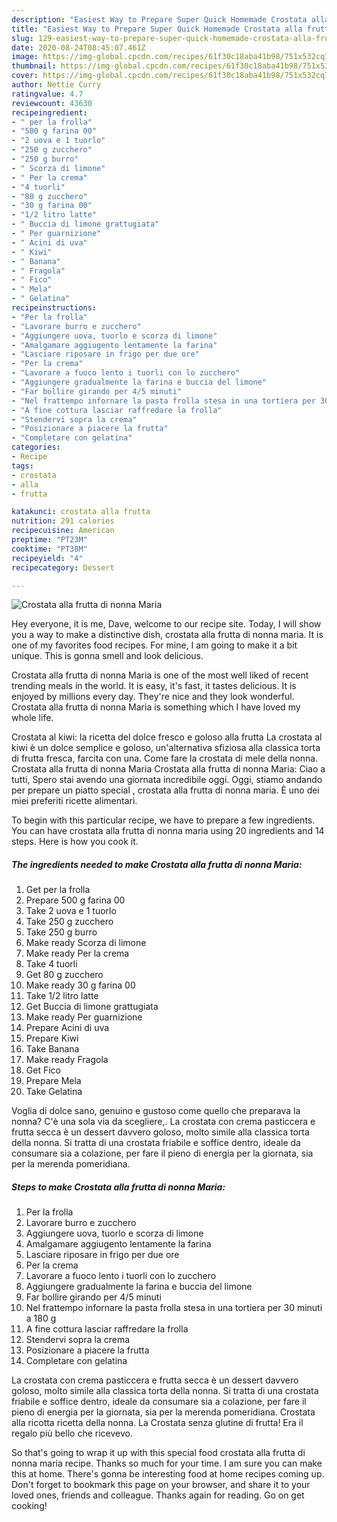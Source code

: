 ```yaml
---
description: "Easiest Way to Prepare Super Quick Homemade Crostata alla frutta di nonna Maria"
title: "Easiest Way to Prepare Super Quick Homemade Crostata alla frutta di nonna Maria"
slug: 129-easiest-way-to-prepare-super-quick-homemade-crostata-alla-frutta-di-nonna-maria
date: 2020-08-24T08:45:07.461Z
image: https://img-global.cpcdn.com/recipes/61f30c18aba41b98/751x532cq70/crostata-alla-frutta-di-nonna-maria-recipe-main-photo.jpg
thumbnail: https://img-global.cpcdn.com/recipes/61f30c18aba41b98/751x532cq70/crostata-alla-frutta-di-nonna-maria-recipe-main-photo.jpg
cover: https://img-global.cpcdn.com/recipes/61f30c18aba41b98/751x532cq70/crostata-alla-frutta-di-nonna-maria-recipe-main-photo.jpg
author: Nettie Curry
ratingvalue: 4.7
reviewcount: 43630
recipeingredient:
- " per la frolla"
- "500 g farina 00"
- "2 uova e 1 tuorlo"
- "250 g zucchero"
- "250 g burro"
- " Scorza di limone"
- " Per la crema"
- "4 tuorli"
- "80 g zucchero"
- "30 g farina 00"
- "1/2 litro latte"
- " Buccia di limone grattugiata"
- " Per guarnizione"
- " Acini di uva"
- " Kiwi"
- " Banana"
- " Fragola"
- " Fico"
- " Mela"
- " Gelatina"
recipeinstructions:
- "Per la frolla"
- "Lavorare burro e zucchero"
- "Aggiungere uova, tuorlo e scorza di limone"
- "Amalgamare aggiugento lentamente la farina"
- "Lasciare riposare in frigo per due ore"
- "Per la crema"
- "Lavorare a fuoco lento i tuorli con lo zucchero"
- "Aggiungere gradualmente la farina e buccia del limone"
- "Far bollire girando per 4/5 minuti"
- "Nel frattempo infornare la pasta frolla stesa in una tortiera per 30 minuti a 180 g"
- "A fine cottura lasciar raffredare la frolla"
- "Stendervi sopra la crema"
- "Posizionare a piacere la frutta"
- "Completare con gelatina"
categories:
- Recipe
tags:
- crostata
- alla
- frutta

katakunci: crostata alla frutta 
nutrition: 291 calories
recipecuisine: American
preptime: "PT23M"
cooktime: "PT38M"
recipeyield: "4"
recipecategory: Dessert

---
```



![Crostata alla frutta di nonna Maria](https://img-global.cpcdn.com/recipes/61f30c18aba41b98/751x532cq70/crostata-alla-frutta-di-nonna-maria-recipe-main-photo.jpg)

Hey everyone, it is me, Dave, welcome to our recipe site. Today, I will show you a way to make a distinctive dish, crostata alla frutta di nonna maria. It is one of my favorites food recipes. For mine, I am going to make it a bit unique. This is gonna smell and look delicious.

Crostata alla frutta di nonna Maria is one of the most well liked of recent trending meals in the world. It is easy, it's fast, it tastes delicious. It is enjoyed by millions every day. They're nice and they look wonderful. Crostata alla frutta di nonna Maria is something which I have loved my whole life.

Crostata al kiwi: la ricetta del dolce fresco e goloso alla frutta La crostata al kiwi è un dolce semplice e goloso, un&#39;alternativa sfiziosa alla classica torta di frutta fresca, farcita con una. Come fare la crostata di mele della nonna. Crostata alla frutta di nonna Maria Crostata alla frutta di nonna Maria: Ciao a tutti, Spero stai avendo una giornata incredibile oggi. Oggi, stiamo andando per prepare un piatto special , crostata alla frutta di nonna maria. È uno dei miei preferiti ricette alimentari.


To begin with this particular recipe, we have to prepare a few ingredients. You can have crostata alla frutta di nonna maria using 20 ingredients and 14 steps. Here is how you cook it.

<!--inarticleads1-->

##### The ingredients needed to make Crostata alla frutta di nonna Maria:

1. Get  per la frolla
1. Prepare 500 g farina 00
1. Take 2 uova e 1 tuorlo
1. Take 250 g zucchero
1. Take 250 g burro
1. Make ready  Scorza di limone
1. Make ready  Per la crema
1. Take 4 tuorli
1. Get 80 g zucchero
1. Make ready 30 g farina 00
1. Take 1/2 litro latte
1. Get  Buccia di limone grattugiata
1. Make ready  Per guarnizione
1. Prepare  Acini di uva
1. Prepare  Kiwi
1. Take  Banana
1. Make ready  Fragola
1. Get  Fico
1. Prepare  Mela
1. Take  Gelatina


Voglia di dolce sano, genuino e gustoso come quello che preparava la nonna? C&#39;è una sola via da scegliere,. La crostata con crema pasticcera e frutta secca è un dessert davvero goloso, molto simile alla classica torta della nonna. Si tratta di una crostata friabile e soffice dentro, ideale da consumare sia a colazione, per fare il pieno di energia per la giornata, sia per la merenda pomeridiana. 

<!--inarticleads2-->

##### Steps to make Crostata alla frutta di nonna Maria:

1. Per la frolla
1. Lavorare burro e zucchero
1. Aggiungere uova, tuorlo e scorza di limone
1. Amalgamare aggiugento lentamente la farina
1. Lasciare riposare in frigo per due ore
1. Per la crema
1. Lavorare a fuoco lento i tuorli con lo zucchero
1. Aggiungere gradualmente la farina e buccia del limone
1. Far bollire girando per 4/5 minuti
1. Nel frattempo infornare la pasta frolla stesa in una tortiera per 30 minuti a 180 g
1. A fine cottura lasciar raffredare la frolla
1. Stendervi sopra la crema
1. Posizionare a piacere la frutta
1. Completare con gelatina


La crostata con crema pasticcera e frutta secca è un dessert davvero goloso, molto simile alla classica torta della nonna. Si tratta di una crostata friabile e soffice dentro, ideale da consumare sia a colazione, per fare il pieno di energia per la giornata, sia per la merenda pomeridiana. Crostata alla ricotta ricetta della nonna. La Crostata senza glutine di frutta! Era il regalo più bello che ricevevo. 

So that's going to wrap it up with this special food crostata alla frutta di nonna maria recipe. Thanks so much for your time. I am sure you can make this at home. There's gonna be interesting food at home recipes coming up. Don't forget to bookmark this page on your browser, and share it to your loved ones, friends and colleague. Thanks again for reading. Go on get cooking!
